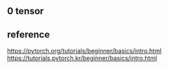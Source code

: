 
## 0 tensor




## reference

https://pytorch.org/tutorials/beginner/basics/intro.html
https://tutorials.pytorch.kr/beginner/basics/intro.html